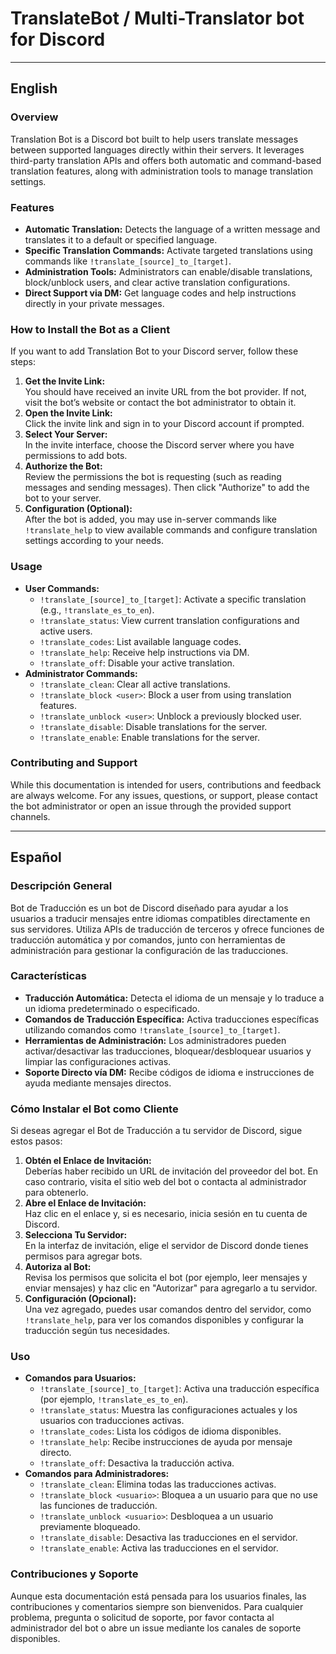 # TranslateBot / Multi-Translator bot for Discord
-------------------------------------------------

## English

### Overview
Translation Bot is a Discord bot built to help users translate messages between supported languages directly within their servers. It leverages third-party translation APIs and offers both automatic and command-based translation features, along with administration tools to manage translation settings.

### Features
- **Automatic Translation:** Detects the language of a written message and translates it to a default or specified language.
- **Specific Translation Commands:** Activate targeted translations using commands like `!translate_[source]_to_[target]`.
- **Administration Tools:** Administrators can enable/disable translations, block/unblock users, and clear active translation configurations.
- **Direct Support via DM:** Get language codes and help instructions directly in your private messages.

### How to Install the Bot as a Client

If you want to add Translation Bot to your Discord server, follow these steps:
1. **Get the Invite Link:**  
   You should have received an invite URL from the bot provider. If not, visit the bot’s website or contact the bot administrator to obtain it.
2. **Open the Invite Link:**  
   Click the invite link and sign in to your Discord account if prompted.
3. **Select Your Server:**  
   In the invite interface, choose the Discord server where you have permissions to add bots.
4. **Authorize the Bot:**  
   Review the permissions the bot is requesting (such as reading messages and sending messages). Then click "Authorize" to add the bot to your server.
5. **Configuration (Optional):**  
   After the bot is added, you may use in-server commands like `!translate_help` to view available commands and configure translation settings according to your needs.

### Usage
- **User Commands:**
  - `!translate_[source]_to_[target]`: Activate a specific translation (e.g., `!translate_es_to_en`).
  - `!translate_status`: View current translation configurations and active users.
  - `!translate_codes`: List available language codes.
  - `!translate_help`: Receive help instructions via DM.
  - `!translate_off`: Disable your active translation.
- **Administrator Commands:**
  - `!translate_clean`: Clear all active translations.
  - `!translate_block <user>`: Block a user from using translation features.
  - `!translate_unblock <user>`: Unblock a previously blocked user.
  - `!translate_disable`: Disable translations for the server.
  - `!translate_enable`: Enable translations for the server.

### Contributing and Support
While this documentation is intended for users, contributions and feedback are always welcome. For any issues, questions, or support, please contact the bot administrator or open an issue through the provided support channels.

---

## Español

### Descripción General
Bot de Traducción es un bot de Discord diseñado para ayudar a los usuarios a traducir mensajes entre idiomas compatibles directamente en sus servidores. Utiliza APIs de traducción de terceros y ofrece funciones de traducción automática y por comandos, junto con herramientas de administración para gestionar la configuración de las traducciones.

### Características
- **Traducción Automática:** Detecta el idioma de un mensaje y lo traduce a un idioma predeterminado o especificado.
- **Comandos de Traducción Específica:** Activa traducciones específicas utilizando comandos como `!translate_[source]_to_[target]`.
- **Herramientas de Administración:** Los administradores pueden activar/desactivar las traducciones, bloquear/desbloquear usuarios y limpiar las configuraciones activas.
- **Soporte Directo vía DM:** Recibe códigos de idioma e instrucciones de ayuda mediante mensajes directos.

### Cómo Instalar el Bot como Cliente

Si deseas agregar el Bot de Traducción a tu servidor de Discord, sigue estos pasos:
1. **Obtén el Enlace de Invitación:**  
   Deberías haber recibido un URL de invitación del proveedor del bot. En caso contrario, visita el sitio web del bot o contacta al administrador para obtenerlo.
2. **Abre el Enlace de Invitación:**  
   Haz clic en el enlace y, si es necesario, inicia sesión en tu cuenta de Discord.
3. **Selecciona Tu Servidor:**  
   En la interfaz de invitación, elige el servidor de Discord donde tienes permisos para agregar bots.
4. **Autoriza al Bot:**  
   Revisa los permisos que solicita el bot (por ejemplo, leer mensajes y enviar mensajes) y haz clic en "Autorizar" para agregarlo a tu servidor.
5. **Configuración (Opcional):**  
   Una vez agregado, puedes usar comandos dentro del servidor, como `!translate_help`, para ver los comandos disponibles y configurar la traducción según tus necesidades.

### Uso
- **Comandos para Usuarios:**
  - `!translate_[source]_to_[target]`: Activa una traducción específica (por ejemplo, `!translate_es_to_en`).
  - `!translate_status`: Muestra las configuraciones actuales y los usuarios con traducciones activas.
  - `!translate_codes`: Lista los códigos de idioma disponibles.
  - `!translate_help`: Recibe instrucciones de ayuda por mensaje directo.
  - `!translate_off`: Desactiva la traducción activa.
- **Comandos para Administradores:**
  - `!translate_clean`: Elimina todas las traducciones activas.
  - `!translate_block <usuario>`: Bloquea a un usuario para que no use las funciones de traducción.
  - `!translate_unblock <usuario>`: Desbloquea a un usuario previamente bloqueado.
  - `!translate_disable`: Desactiva las traducciones en el servidor.
  - `!translate_enable`: Activa las traducciones en el servidor.

### Contribuciones y Soporte
Aunque esta documentación está pensada para los usuarios finales, las contribuciones y comentarios siempre son bienvenidos. Para cualquier problema, pregunta o solicitud de soporte, por favor contacta al administrador del bot o abre un issue mediante los canales de soporte disponibles.
